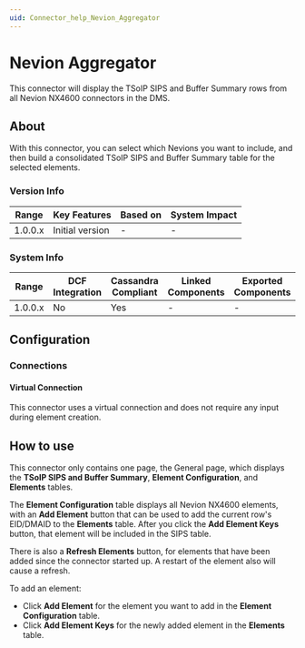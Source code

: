 ```yaml
---
uid: Connector_help_Nevion_Aggregator
---
```


# Nevion Aggregator

This connector will display the TSoIP SIPS and Buffer Summary rows from all Nevion NX4600 connectors in the DMS.

## About

With this connector, you can select which Nevions you want to include, and then build a consolidated TSoIP SIPS and Buffer Summary table for the selected elements.

### Version Info

| **Range** | **Key Features** | **Based on** | **System Impact** |
|-----------|------------------|--------------|-------------------|
| 1.0.0.x   | Initial version  | \-           | \-                |

### System Info

| Range     | DCF Integration     | Cassandra Compliant     | Linked Components     | Exported Components     |
|-----------|---------------------|-------------------------|-----------------------|-------------------------|
| 1.0.0.x   | No                  | Yes                     | \-                    | \-                      |

## Configuration

### Connections

#### Virtual Connection

This connector uses a virtual connection and does not require any input during element creation.

## How to use

This connector only contains one page, the General page, which displays the **TSoIP SIPS and Buffer Summary**, **Element Configuration**, and **Elements** tables.

The **Element Configuration** table displays all Nevion NX4600 elements, with an **Add Element** button that can be used to add the current row's EID/DMAID to the **Elements** table. After you click the **Add Element Keys** button, that element will be included in the SIPS table.

There is also a **Refresh Elements** button, for elements that have been added since the connector started up. A restart of the element also will cause a refresh.

To add an element:

- Click **Add Element** for the element you want to add in the **Element Configuration** table.
- Click **Add Element Keys** for the newly added element in the **Elements** table.
